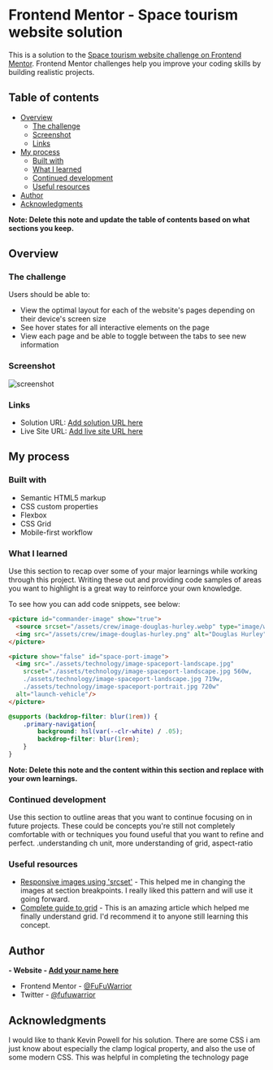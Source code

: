 # Frontend Mentor - Space tourism website solution

This is a solution to the [Space tourism website challenge on Frontend Mentor](https://www.frontendmentor.io/challenges/space-tourism-multipage-website-gRWj1URZ3). Frontend Mentor challenges help you improve your coding skills by building realistic projects. 

## Table of contents

- [Overview](#overview)
  - [The challenge](#the-challenge)
  - [Screenshot](#screenshot)
  - [Links](#links)
- [My process](#my-process)
  - [Built with](#built-with)
  - [What I learned](#what-i-learned)
  - [Continued development](#continued-development)
  - [Useful resources](#useful-resources)
- [Author](#author)
- [Acknowledgments](#acknowledgments)

**Note: Delete this note and update the table of contents based on what sections you keep.**

## Overview

### The challenge

Users should be able to:

- View the optimal layout for each of the website's pages depending on their device's screen size
- See hover states for all interactive elements on the page
- View each page and be able to toggle between the tabs to see new information

### Screenshot

![screenshot](./assets/screenshot.jpg)

### Links

- Solution URL: [Add solution URL here](https://your-solution-url.com)
- Live Site URL: [Add live site URL here](https://your-live-site-url.com)

## My process

### Built with

- Semantic HTML5 markup
- CSS custom properties
- Flexbox
- CSS Grid
- Mobile-first workflow

### What I learned

Use this section to recap over some of your major learnings while working through this project. Writing these out and providing code samples of areas you want to highlight is a great way to reinforce your own knowledge.

To see how you can add code snippets, see below:

```html
<picture id="commander-image" show="true">
  <source srcset="/assets/crew/image-douglas-hurley.webp" type="image/webp">
  <img src="/assets/crew/image-douglas-hurley.png" alt="Douglas Hurley">
</picture>

<picture show="false" id="space-port-image">
  <img src="./assets/technology/image-spaceport-landscape.jpg"
    srcset="./assets/technology/image-spaceport-landscape.jpg 560w, 
    ./assets/technology/image-spaceport-landscape.jpg 719w,
    ./assets/technology/image-spaceport-portrait.jpg 720w"
  alt="launch-vehicle"/>
</picture>
```
```css
@supports (backdrop-filter: blur(1rem)) {
    .primary-navigation{
        background: hsl(var(--clr-white) / .05);
        backdrop-filter: blur(1rem);
    }
}
```
**Note: Delete this note and the content within this section and replace with your own learnings.**

### Continued development

Use this section to outline areas that you want to continue focusing on in future projects. These could be concepts you're still not completely comfortable with or techniques you found useful that you want to refine and perfect.
.understanding ch unit, more understanding of grid, aspect-ratio

### Useful resources

- [Responsive images using 'srcset'](https://flaviocopes.com/html-responsive-images-srcset/) - This helped me in changing the images at section breakpoints. I really liked this pattern and will use it going forward.
- [Complete guide to grid](https://css-tricks.com/snippets/css/complete-guide-grid/) - This is an amazing article which helped me finally understand grid. I'd recommend it to anyone still learning this concept.

## Author

**- Website - [Add your name here](https://www.your-site.com)**
- Frontend Mentor - [@FuFuWarrior](https://www.frontendmentor.io/profile/FuFuWarrior)
- Twitter - [@fufuwarrior](https://www.twitter.com/Fufuwarrior)

## Acknowledgments

I would like to thank Kevin Powell for his solution. There are some CSS i am just know about especially the clamp logical property, and also the use of some modern CSS. This was helpful in completing the technology page